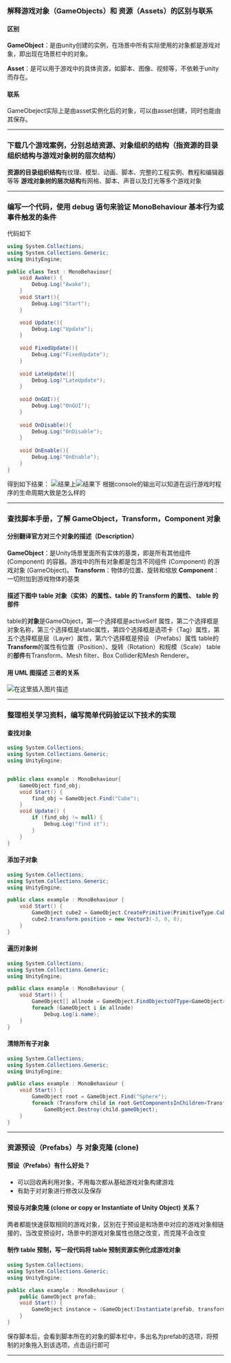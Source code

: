 ### 解释游戏对象（GameObjects）和 资源（Assets）的区别与联系
#### 区别
**GameObject**：是由unity创建的实例，在场景中所有实际使用的对象都是游戏对象，即出现在场景栏中的对象。

**Asset**：是可以用于游戏中的具体资源，如脚本、图像、视频等，不依赖于unity而存在。 
#### 联系
GameObeject实际上是由asset实例化后的对象，可以由asset创建，同时也能由其保存。

---
### 下载几个游戏案例，分别总结资源、对象组织的结构（指资源的目录组织结构与游戏对象树的层次结构）
**资源的目录组织结构**有纹理、模型、动画、脚本、完整的工程实例、教程和编辑器等等
**游戏对象树的层次结构**有网格、脚本、声音以及灯光等多个游戏对象

---
### 编写一个代码，使用 debug 语句来验证 MonoBehaviour 基本行为或事件触发的条件
代码如下
```C#
using System.Collections;
using System.Collections.Generic;
using UnityEngine;

public class Test : MonoBehaviour{
    void Awake() {
        Debug.Log("Awake");
    }
    void Start(){
        Debug.Log("Start");
    }

    void Update(){
        Debug.Log("Update");
    }
    
    void FixedUpdate(){
        Debug.Log("FixedUpdate");
    }
    
    void LateUpdate(){
        Debug.Log("LateUpdate");
    }
    
    void OnGUI(){
        Debug.Log("OnGUI");
    }
    
    void OnDisable(){
        Debug.Log("OnDisable");
    }
    
    void OnEnable(){
        Debug.Log("OnEnable");
    }
}
```


得到如下结果：
![结果上](https://img-blog.csdnimg.cn/20190908214737789.png)![结果下](https://img-blog.csdnimg.cn/20190908214909678.png)
根据console的输出可以知道在运行游戏时程序的生命周期大致是怎么样的

---
### 查找脚本手册，了解 GameObject，Transform，Component 对象
#### 分别翻译官方对三个对象的描述（Description）
**GameObject**：是Unity场景里面所有实体的基类，即是所有其他组件 (Component) 的容器。游戏中的所有对象都是包含不同组件 (Component) 的游戏对象 (GameObject)。
**Transform**：物体的位置、旋转和缩放
**Component**：一切附加到游戏物体的基类
#### 描述下图中 table 对象（实体）的属性、table 的 Transform 的属性、 table 的部件
table的**对象**是GameObject，第一个选择框是activeSelf 属性，第二个选择框是对象名称，第三个选择框是static属性，第四个选择框是选项卡（Tag）属性，第五个选择框是层（Layer）属性，第六个选择框是预设 （Prefabs）属性
table的**Transform**的属性有位置（Position）、旋转（Rotation）和规模（Scale）
table的**部件**有Transform、Mesh filter、Box Collider和Mesh Renderer。
#### 用 UML 图描述 三者的关系
![在这里插入图片描述](https://img-blog.csdnimg.cn/20190908224838965.png?x-oss-process=image/watermark,type_ZmFuZ3poZW5naGVpdGk,shadow_10,text_aHR0cHM6Ly9ibG9nLmNzZG4ubmV0L2Rpb3NtYWlfa2luZ3Nv,size_16,color_FFFFFF,t_70)

---
### 整理相关学习资料，编写简单代码验证以下技术的实现
#### 查找对象
```C#
using System.Collections;
using System.Collections.Generic;
using UnityEngine;


public class example : MonoBehaviour{
    GameObject find_obj;
    void Start() {
        find_obj = GameObject.Find("Cube");
    }
    void Update() {
        if (find_obj != null) {
            Debug.Log("find it");
        }
    }
}
```

#### 添加子对象
```C#
using System.Collections;
using System.Collections.Generic;
using UnityEngine;

public class example : MonoBehaviour {
    void Start() {
        GameObject cube2 = GameObject.CreatePrimitive(PrimitiveType.Cube);
        cube2.transform.position = new Vector3(-3, 0, 0);
    }
}
```

#### 遍历对象树
```C#
using System.Collections;
using System.Collections.Generic;
using UnityEngine;

public class example : MonoBehaviour {
    void Start() {
        GameObject[] allnode = GameObject.FindObjectsOfType<GameObject>();
        foreach (GameObject i in allnode)
            Debug.Log(i.name);
    }
}
```

#### 清除所有子对象
```C#
using System.Collections;
using System.Collections.Generic;
using UnityEngine;

public class example : MonoBehaviour {
    void Start() {
        GameObject root = GameObject.Find("Sphere");
        foreach (Transform child in root.GetComponentsInChildren<Transform>(true))
            GameObject.Destroy(child.gameObject);
    }
}
```

---
### 资源预设（Prefabs）与 对象克隆 (clone) 
#### 预设（Prefabs）有什么好处？
- 可以回收再利用对象，不用每次都从基础游戏对象构建游戏
- 有助于对对象进行修改以及保存

#### 预设与对象克隆 (clone or copy or Instantiate of Unity Object) 关系？
两者都能快速获取相同的游戏对象，区别在于预设是和场景中对应的游戏对象相链接的，当改变预设时，场景中的游戏对象属性也随之改变，而克隆不会改变

#### 制作 table 预制，写一段代码将 table 预制资源实例化成游戏对象
```C#
using System.Collections;
using System.Collections.Generic;
using UnityEngine;

public class example : MonoBehaviour {
    public GameObject prefab;
    void Start() {
        GameObject instance = (GameObject)Instantiate(prefab, transform.position, transform.rotation);
    }
}
```
保存脚本后，会看到脚本所在的对象的脚本栏中，多出名为prefab的选项，将预制的对象拖入到该选项，点击运行即可

---





